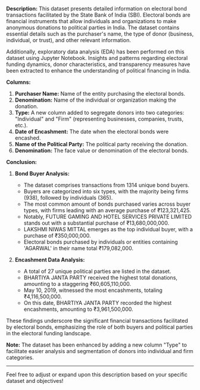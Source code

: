 **Description:**
This dataset presents detailed information on electoral bond transactions facilitated by the State Bank of India (SBI). Electoral bonds are financial instruments that allow individuals and organizations to make anonymous donations to political parties in India. The dataset contains essential details such as the purchaser's name, the type of donor (business, individual, or trust), and other relevant information.

Additionally, exploratory data analysis (EDA) has been performed on this dataset using Jupyter Notebook. Insights and patterns regarding electoral funding dynamics, donor characteristics, and transparency measures have been extracted to enhance the understanding of political financing in India.

**Columns:**
1. **Purchaser Name:** Name of the entity purchasing the electoral bonds.
2. **Denomination:** Name of the individual or organization making the donation.
3. **Type:** A new column added to segregate donors into two categories: "Individual" and "Firm" (representing businesses, companies, trusts, etc.).
4. **Date of Encashment:** The date when the electoral bonds were encashed.
5. **Name of the Political Party:** The political party receiving the donation.
6. **Denomination:** The face value or denomination of the electoral bonds.

**Conclusion:**

1. **Bond Buyer Analysis:**
   - The dataset comprises transactions from 1314 unique bond buyers.
   - Buyers are categorized into six types, with the majority being firms (938), followed by individuals (365).
   - The most common amount of bonds purchased varies across buyer types, with firms leading with an average purchase of ₹123,321,425.
   - Notably, FUTURE GAMING AND HOTEL SERVICES PRIVATE LIMITED stands out with a substantial purchase of ₹13,680,000,000.
   - LAKSHMI NIWAS MITTAL emerges as the top individual buyer, with a purchase of ₹350,000,000.
   - Electoral bonds purchased by individuals or entities containing 'AGARWAL' in their name total ₹179,082,000.

2. **Encashment Data Analysis:**
   - A total of 27 unique political parties are listed in the dataset.
   - BHARTIYA JANTA PARTY received the highest total donations, amounting to a staggering ₹60,605,110,000.
   - May 10, 2019, witnessed the most encashments, totaling ₹4,116,500,000.
   - On this date, BHARTIYA JANTA PARTY recorded the highest encashments, amounting to ₹3,961,500,000.

These findings underscore the significant financial transactions facilitated by electoral bonds, emphasizing the role of both buyers and political parties in the electoral funding landscape.

**Note:** The dataset has been enhanced by adding a new column "Type" to facilitate easier analysis and segmentation of donors into individual and firm categories.

---

Feel free to adjust or expand upon this description based on your specific dataset and objectives!
